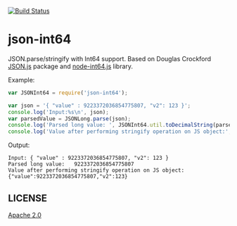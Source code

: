 [![Build Status](https://travis-ci.com/unscrambl/json-int64.svg?branch=master)](https://travis-ci.org/unscrambl/json-int64)

# json-int64

JSON.parse/stringify with Int64 support. Based on Douglas Crockford [JSON.js](https://github.com/douglascrockford/JSON-js) package and [node-int64.js](https://github.com/broofa/node-int64) library.

Example:

```js
var JSONInt64 = require('json-int64');

var json = '{ "value" : 9223372036854775807, "v2": 123 }';
console.log('Input:%s\n', json);
var parsedValue = JSONLong.parse(json);
console.log('Parsed long value: ', JSONInt64.util.toDecimalString(parsedValue.value));
console.log('Value after performing stringify operation on JS object:', JSONLong.stringify(parsedValue));
```

Output:

```
Input: { "value" : 9223372036854775807, "v2": 123 }
Parsed long value:   9223372036854775807
Value after performing stringify operation on JS object: {"value":9223372036854775807,"v2":123}
```

## LICENSE
[Apache 2.0](https://github.com/unscrambl/json-int64/blob/master/LICENSE)